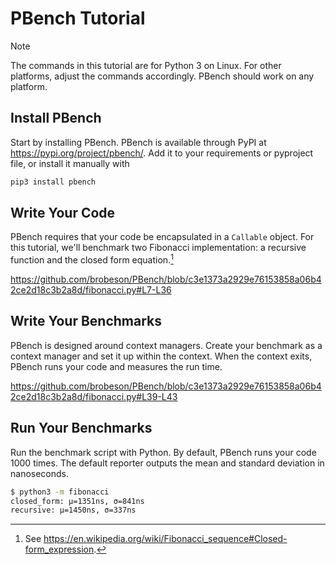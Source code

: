 # PBench Tutorial

> [!note]
> The commands in this tutorial are for Python 3 on Linux.
> For other platforms, adjust the commands accordingly.
> PBench should work on any platform.

## Install PBench

Start by installing PBench.
PBench is available through PyPI at <https://pypi.org/project/pbench/>.
Add it to your requirements or pyproject file, or install it manually with

```bash
pip3 install pbench
```

## Write Your Code

PBench requires that your code be encapsulated in a `Callable` object.
For this tutorial, we'll benchmark two Fibonacci implementation: a recursive function and the closed form equation.[^1]

<https://github.com/brobeson/PBench/blob/c3e1373a2929e76153858a06b42ce2d18c3b2a8d/fibonacci.py#L7-L36>

## Write Your Benchmarks

PBench is designed around context managers.
Create your benchmark as a context manager and set it up within the context.
When the context exits, PBench runs your code and measures the run time.

<https://github.com/brobeson/PBench/blob/c3e1373a2929e76153858a06b42ce2d18c3b2a8d/fibonacci.py#L39-L43>

## Run Your Benchmarks

Run the benchmark script with Python.
By default, PBench runs your code 1000 times.
The default reporter outputs the mean and standard deviation in nanoseconds.

```bash
$ python3 -m fibonacci
closed_form: μ=1351ns, σ=841ns
recursive: μ=1450ns, σ=337ns
```

[^1]: See <https://en.wikipedia.org/wiki/Fibonacci_sequence#Closed-form_expression>.
